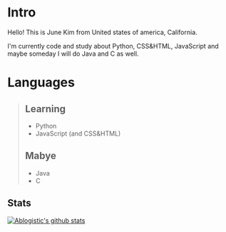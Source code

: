 # Intro

Hello! This is June Kim from United states of america, California.

I'm currently code and study about Python, CSS&HTML, JavaScript and maybe someday I will do Java and C as well.

# Languages

> ## Learning
>  - Python
>  - JavaScript (and CSS&HTML)
>
>  ## Mabye
>  - Java
>  - C

## Stats

[![Ablogistic's github stats](https://github-readme-stats.vercel.app/api?username=JuneKim0712&show_icons=true&title_color=FF0000&icon_color=FFA500)](https://github.com/anuraghazra/github-readme-stats)
